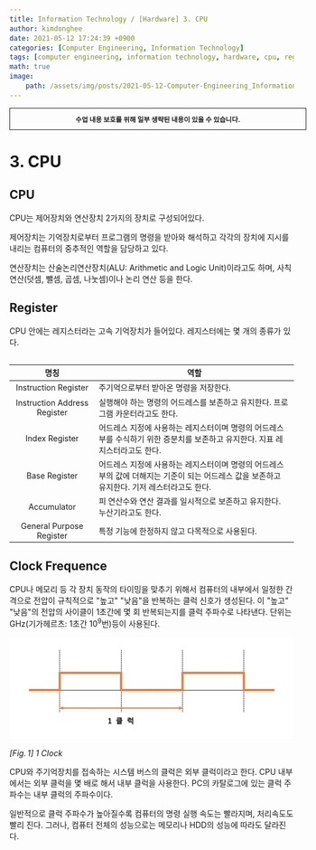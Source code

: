 ```yaml
---
title: Information Technology / [Hardware] 3. CPU
author: kimdonghee
date: 2021-05-12 17:24:39 +0900
categories: [Computer Engineering, Information Technology]
tags: [computer engineering, information technology, hardware, cpu, register, clock, frequence]
math: true
image:
    path: /assets/img/posts/2021-05-12-Computer-Engineering_Information-Technology_Hardware-3-CPU/preview.jpg
---
```


<div style="border:1px solid; padding:10px; margin-bottom: 20px; width: 100%; text-align: center;">
<b style="font-size: 0.85em;">수업 내용 보호를 위해 일부 생략된 내용이 있을 수 있습니다.</b><br>
</div>

# **3. CPU**

## **CPU**

CPU는 제어장치와 연산장치 2가지의 장치로 구성되어있다.

제어장치는 기억장치로부터 프로그램의 명령을 받아와 해석하고 각각의 장치에 지시를 내리는 컴퓨터의 중추적인 역할을 담당하고 있다.

연산장치는 산술논리연산장치(ALU: Arithmetic and Logic Unit)이라고도 하며, 사칙연산(덧셈, 뺄셈, 곱셈, 나눗셈)이나 논리 연산 등을 한다.

## **Register**

CPU 안에는 레지스터라는 고속 기억장치가 들어있다. 레지스터에는 몇 개의 종류가 있다.

<table class="GeneratedTable" style="margin-top: 30px; margin-bottom: 20px;">
  <thead>
    <tr>
      <th style="text-align: center;">명칭</th>
      <th style="text-align: center;">역할</th>
    </tr>
  </thead>
  <tbody>
    <tr>
      <td style="text-align: center; width: 30%">Instruction Register</td>
      <td>주기억으로부터 받아온 명령을 저장한다.</td>
    </tr>
    <tr>
      <td style="text-align: center;">Instruction Address Register</td>
      <td>실행해야 하는 명령의 어드레스를 보존하고 유지한다. 프로그램 카운터라고도 한다.</td>
    </tr>
    <tr>
      <td style="text-align: center;">Index Register</td>
      <td>어드레스 지정에 사용하는 레지스터이며 명령의 어드레스부를 수식하기 위한 증분치를 보존하고 유지한다. 지표 레지스터라고도 한다.</td>
    </tr>
    <tr>
      <td style="text-align: center;">Base Register</td>
      <td>어드레스 지정에 사용하는 레지스터이며 명령의 어드레스부의 값에 더해지는 기준이 되는 어드레스 값을 보존하고 유지한다. 기저 레스터라고도 한다.</td>
    </tr>
    <tr>
      <td style="text-align: center;">Accumulator</td>
      <td>피 연산수와 연산 결과를 일시적으로 보존하고 유지한다. 누산기라고도 한다.</td>
    </tr>
    <tr>
      <td style="text-align: center;">General Purpose Register</td>
      <td>특정 기능에 한정하지 않고 다목적으로 사용된다.</td>
    </tr>
  </tbody>
</table>

## **Clock Frequence**

CPU나 메모리 등 각 장치 동작의 타이밍을 맞추기 위해서 컴퓨터의 내부에서 일정한 간격으로 전압이 규칙적으로 "높고" "낮음"을 반복하는 클럭 신호가 생성된다. 이 "높고" "낮음"의 전압의 사이클이 1초간에 몇 회 반복되는지를 클럭 주파수로 나타낸다. 단위는 GHz(기가헤르츠: 1초간 $10^9$번)등이 사용된다.

![Fig. 1](/assets/img/posts/2021-05-12-Computer-Engineering_Information-Technology_Hardware-3-CPU/fig_1.png)

*$[Fig.\,1]$ 1 Clock*

CPU와 주기억장치를 접속하는 시스템 버스의 클럭은 외부 클럭이라고 한다. CPU 내부에서는 외부 클럭을 몇 배로 해서 내부 클럭을 사용한다. PC의 카탈로그에 있는 클럭 주파수는 내부 클럭의 주파수이다.

일반적으로 클럭 주파수가 높아질수록 컴퓨터의 명령 실행 속도는 빨라지며, 처리속도도 빨리 진다. 그러나, 컴퓨터 전체의 성능으로는 메모리나 HDD의 성능에 따라도 달라진다.